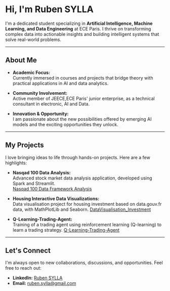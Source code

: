 # Hi, I'm Ruben SYLLA

I'm a dedicated student specializing in **Artificial Intelligence, Machine Learning, and Data Engineering** at ECE Paris. I thrive on transforming complex data into actionable insights and building intelligent systems that solve real-world problems.

---

## About Me

- **Academic Focus:**  
  Currently immersed in courses and projects that bridge theory with practical applications in AI and data analytics.

- **Community Involvement:**  
  Active member of JEECE,ECE Paris' junior enterprise, as a technical consultant in electronic, AI and Data.

- **Innovation & Opportunity:**  
  I am passionate about the new possibilities offered by emerging AI models and the exciting opportunities they unlock.

---

## My Projects

I love bringing ideas to life through hands-on projects. Here are a few highlights:

- **Nasqad 100 Data Analysis:**  
  Advanced stock market data analysis application, developed using Spark and Streamlit.  
  [Nasqad 100 Data Framework Analysis](https://github.com/RubenSylla110475/SparkProject_DataFramework)

- **Housing Interactive Data Visualizations:**  
  Data visualisation project for housing investment based on data.gouv.fr data, with MathPlotLib and Seaborn.
  [DataVisualisation_Investment](https://github.com/RubenSylla110475/DataVisualisation_Investment)

- **Q-Learning-Trading-Agent:**  
  Training of a trading agent using reinforcement learning (Q-learning) to learn a trading strategy.
  [Q-Learning-Trading-Agent](https://github.com/RubenSylla110475/Q-Learning-Trading-Agent)

---

## Let's Connect

I'm always open to new collaborations, discussions, and opportunities. Feel free to reach out:

- **LinkedIn:** [Ruben SYLLA](https://www.linkedin.com/in/ruben-sylla/)
- **Email:** [ruben.sylla@gmail.com](mailto:your.ruben.sylla@gmail.com)
